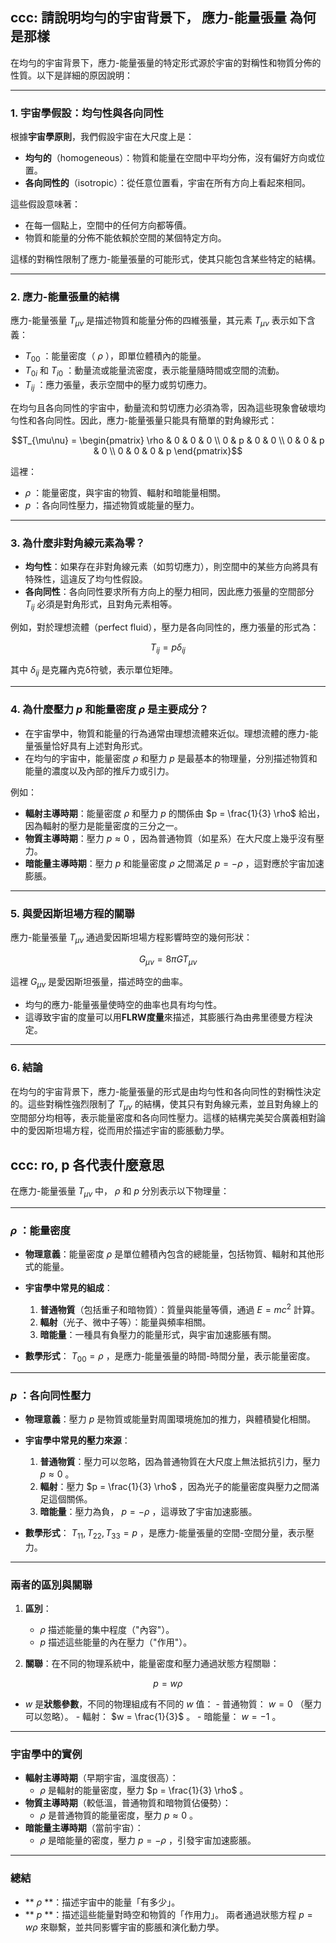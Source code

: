 ## ccc: 請說明均勻的宇宙背景下， 應力-能量張量 為何是那樣

在均勻的宇宙背景下，應力-能量張量的特定形式源於宇宙的對稱性和物質分佈的性質。以下是詳細的原因說明：

---

### **1. 宇宙學假設：均勻性與各向同性**
根據**宇宙學原則**，我們假設宇宙在大尺度上是：
- **均勻的**（homogeneous）：物質和能量在空間中平均分佈，沒有偏好方向或位置。
- **各向同性的**（isotropic）：從任意位置看，宇宙在所有方向上看起來相同。

這些假設意味著：
- 在每一個點上，空間中的任何方向都等價。
- 物質和能量的分佈不能依賴於空間的某個特定方向。

這樣的對稱性限制了應力-能量張量的可能形式，使其只能包含某些特定的結構。

---

### **2. 應力-能量張量的結構**
應力-能量張量  $`T_{\mu\nu}`$  是描述物質和能量分佈的四維張量，其元素  $`T_{\mu\nu}`$  表示如下含義：
-  $`T_{00}`$ ：能量密度（ $`\rho`$ ），即單位體積內的能量。
-  $`T_{0i}`$  和  $`T_{i0}`$ ：動量流或能量流密度，表示能量隨時間或空間的流動。
-  $`T_{ij}`$ ：應力張量，表示空間中的壓力或剪切應力。

在均勻且各向同性的宇宙中，動量流和剪切應力必須為零，因為這些現象會破壞均勻性和各向同性。因此，應力-能量張量只能具有簡單的對角線形式：

```math
T_{\mu\nu} =
\begin{pmatrix}
\rho & 0 & 0 & 0 \\
0 & p & 0 & 0 \\
0 & 0 & p & 0 \\
0 & 0 & 0 & p
\end{pmatrix}
```

這裡：
-  $`\rho`$ ：能量密度，與宇宙的物質、輻射和暗能量相關。
-  $`p`$ ：各向同性壓力，描述物質或能量的壓力。

---

### **3. 為什麼非對角線元素為零？**
- **均勻性**：如果存在非對角線元素（如剪切應力），則空間中的某些方向將具有特殊性，這違反了均勻性假設。
- **各向同性**：各向同性要求所有方向上的壓力相同，因此應力張量的空間部分  $`T_{ij}`$  必須是對角形式，且對角元素相等。

例如，對於理想流體（perfect fluid），壓力是各向同性的，應力張量的形式為：

```math
T_{ij} = p \delta_{ij}
```

其中  $`\delta_{ij}`$  是克羅內克δ符號，表示單位矩陣。

---

### **4. 為什麼壓力  $`p`$  和能量密度  $`\rho`$  是主要成分？**
- 在宇宙學中，物質和能量的行為通常由理想流體來近似。理想流體的應力-能量張量恰好具有上述對角形式。
- 在均勻的宇宙中，能量密度  $`\rho`$  和壓力  $`p`$  是最基本的物理量，分別描述物質和能量的濃度以及內部的推斥力或引力。

例如：
- **輻射主導時期**：能量密度  $`\rho`$  和壓力  $`p`$  的關係由  $`p = \frac{1}{3} \rho`$  給出，因為輻射的壓力是能量密度的三分之一。
- **物質主導時期**：壓力  $`p \approx 0`$ ，因為普通物質（如星系）在大尺度上幾乎沒有壓力。
- **暗能量主導時期**：壓力  $`p`$  和能量密度  $`\rho`$  之間滿足  $`p = -\rho`$ ，這對應於宇宙加速膨脹。

---

### **5. 與愛因斯坦場方程的關聯**
應力-能量張量  $`T_{\mu\nu}`$  通過愛因斯坦場方程影響時空的幾何形狀：

```math
G_{\mu\nu} = 8\pi G T_{\mu\nu}
```

這裡  $`G_{\mu\nu}`$  是愛因斯坦張量，描述時空的曲率。
- 均勻的應力-能量張量使時空的曲率也具有均勻性。
- 這導致宇宙的度量可以用**FLRW度量**來描述，其膨脹行為由弗里德曼方程決定。

---

### **6. 結論**
在均勻的宇宙背景下，應力-能量張量的形式是由均勻性和各向同性的對稱性決定的。這些對稱性強烈限制了  $`T_{\mu\nu}`$  的結構，使其只有對角線元素，並且對角線上的空間部分均相等，表示能量密度和各向同性壓力。這樣的結構完美契合廣義相對論中的愛因斯坦場方程，從而用於描述宇宙的膨脹動力學。

## ccc: ro, p 各代表什麼意思

在應力-能量張量  $`T_{\mu\nu}`$  中， $`\rho`$  和  $`p`$  分別表示以下物理量：

---

###  $`\rho`$ ：**能量密度**
- **物理意義**：能量密度  $`\rho`$  是單位體積內包含的總能量，包括物質、輻射和其他形式的能量。
- **宇宙學中常見的組成**：
  1. **普通物質**（包括重子和暗物質）：質量與能量等價，通過  $`E = mc^2`$  計算。
  2. **輻射**（光子、微中子等）：能量與頻率相關。
  3. **暗能量**：一種具有負壓力的能量形式，與宇宙加速膨脹有關。
  
- **數學形式**： $`T_{00} = \rho`$ ，是應力-能量張量的時間-時間分量，表示能量密度。

---

###  $`p`$ ：**各向同性壓力**
- **物理意義**：壓力  $`p`$  是物質或能量對周圍環境施加的推力，與體積變化相關。
- **宇宙學中常見的壓力來源**：
  1. **普通物質**：壓力可以忽略，因為普通物質在大尺度上無法抵抗引力，壓力  $`p \approx 0`$ 。
  2. **輻射**：壓力  $`p = \frac{1}{3} \rho`$ ，因為光子的能量密度與壓力之間滿足這個關係。
  3. **暗能量**：壓力為負， $`p = -\rho`$ ，這導致了宇宙加速膨脹。

- **數學形式**： $`T_{11}, T_{22}, T_{33} = p`$ ，是應力-能量張量的空間-空間分量，表示壓力。

---

### **兩者的區別與關聯**
1. **區別**：
   -  $`\rho`$  描述能量的集中程度（"內容"）。
   -  $`p`$  描述這些能量的內在壓力（"作用"）。

2. **關聯**：在不同的物理系統中，能量密度和壓力通過狀態方程關聯：
   
```math
p = w \rho
```

   -  $`w`$  是**狀態參數**，不同的物理組成有不同的  $`w`$  值：
     - 普通物質： $`w = 0`$ （壓力可以忽略）。
     - 輻射： $`w = \frac{1}{3}`$ 。
     - 暗能量： $`w = -1`$ 。

---

### **宇宙學中的實例**
- **輻射主導時期**（早期宇宙，溫度很高）：
  -  $`\rho`$  是輻射的能量密度，壓力  $`p = \frac{1}{3} \rho`$ 。
- **物質主導時期**（較低溫，普通物質和暗物質佔優勢）：
  -  $`\rho`$  是普通物質的能量密度，壓力  $`p \approx 0`$ 。
- **暗能量主導時期**（當前宇宙）：
  -  $`\rho`$  是暗能量的密度，壓力  $`p = -\rho`$ ，引發宇宙加速膨脹。

---

### **總結**
- ** $`\rho`$ **：描述宇宙中的能量「有多少」。
- ** $`p`$ **：描述這些能量對時空和物質的「作用力」。
兩者通過狀態方程  $`p = w \rho`$  來聯繫，並共同影響宇宙的膨脹和演化動力學。

